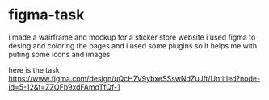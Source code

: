# figma-task




i made a wairframe and mockup for a sticker store website 
i used figma to desing and coloring the pages
and i used some plugins so it helps me with puting some icons and images 

here is the task 
https://www.figma.com/design/uQcH7V9ybxeSSswNdZuJft/Untitled?node-id=5-12&t=ZZQFb9xdFAmqTfQf-1